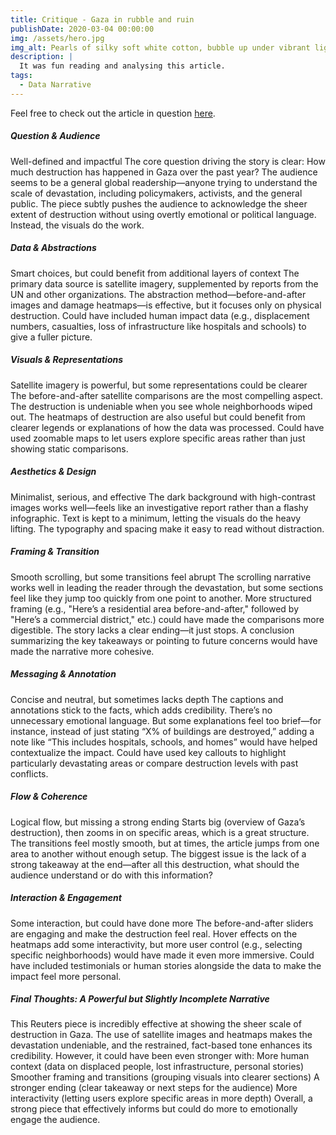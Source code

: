 ```yaml
---
title: Critique - Gaza in rubble and ruin
publishDate: 2020-03-04 00:00:00
img: /assets/hero.jpg
img_alt: Pearls of silky soft white cotton, bubble up under vibrant lighting
description: |
  It was fun reading and analysing this article.
tags:
  - Data Narrative
---
```


Feel free to check out the article in question <a href="https://www.reuters.com/graphics/ISRAEL-PALESTINIANS/ANNIVERSARY-GAZA-RUBBLE/akveegbnlvr/">here</a>.

##### Question & Audience

Well-defined and impactful
The core question driving the story is clear: How much destruction has happened in Gaza over the past year?
The audience seems to be a general global readership—anyone trying to understand the scale of devastation, including policymakers, activists, and the general public.
The piece subtly pushes the audience to acknowledge the sheer extent of destruction without using overtly emotional or political language. Instead, the visuals do the work.

##### Data & Abstractions

Smart choices, but could benefit from additional layers of context
The primary data source is satellite imagery, supplemented by reports from the UN and other organizations.
The abstraction method—before-and-after images and damage heatmaps—is effective, but it focuses only on physical destruction.
Could have included human impact data (e.g., displacement numbers, casualties, loss of infrastructure like hospitals and schools) to give a fuller picture.

##### Visuals & Representations

Satellite imagery is powerful, but some representations could be clearer
The before-and-after satellite comparisons are the most compelling aspect. The destruction is undeniable when you see whole neighborhoods wiped out.
The heatmaps of destruction are also useful but could benefit from clearer legends or explanations of how the data was processed.
Could have used zoomable maps to let users explore specific areas rather than just showing static comparisons.

##### Aesthetics & Design

Minimalist, serious, and effective
The dark background with high-contrast images works well—feels like an investigative report rather than a flashy infographic.
Text is kept to a minimum, letting the visuals do the heavy lifting.
The typography and spacing make it easy to read without distraction.

##### Framing & Transition

Smooth scrolling, but some transitions feel abrupt
The scrolling narrative works well in leading the reader through the devastation, but some sections feel like they jump too quickly from one point to another.
More structured framing (e.g., "Here’s a residential area before-and-after," followed by "Here’s a commercial district," etc.) could have made the comparisons more digestible.
The story lacks a clear ending—it just stops. A conclusion summarizing the key takeaways or pointing to future concerns would have made the narrative more cohesive.

##### Messaging & Annotation

Concise and neutral, but sometimes lacks depth
The captions and annotations stick to the facts, which adds credibility. There’s no unnecessary emotional language.
But some explanations feel too brief—for instance, instead of just stating “X% of buildings are destroyed,” adding a note like “This includes hospitals, schools, and homes” would have helped contextualize the impact.
Could have used key callouts to highlight particularly devastating areas or compare destruction levels with past conflicts.

##### Flow & Coherence

Logical flow, but missing a strong ending
Starts big (overview of Gaza’s destruction), then zooms in on specific areas, which is a great structure.
The transitions feel mostly smooth, but at times, the article jumps from one area to another without enough setup.
The biggest issue is the lack of a strong takeaway at the end—after all this destruction, what should the audience understand or do with this information?

##### Interaction & Engagement

Some interaction, but could have done more
The before-and-after sliders are engaging and make the destruction feel real.
Hover effects on the heatmaps add some interactivity, but more user control (e.g., selecting specific neighborhoods) would have made it even more immersive.
Could have included testimonials or human stories alongside the data to make the impact feel more personal.

##### Final Thoughts: A Powerful but Slightly Incomplete Narrative

This Reuters piece is incredibly effective at showing the sheer scale of destruction in Gaza. The use of satellite images and heatmaps makes the devastation undeniable, and the restrained, fact-based tone enhances its credibility.
However, it could have been even stronger with:
More human context (data on displaced people, lost infrastructure, personal stories)
Smoother framing and transitions (grouping visuals into clearer sections)
A stronger ending (clear takeaway or next steps for the audience)
More interactivity (letting users explore specific areas in more depth)
Overall, a strong piece that effectively informs but could do more to emotionally engage the audience.



